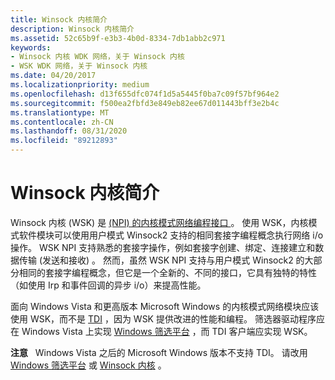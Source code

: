 ```yaml
---
title: Winsock 内核简介
description: Winsock 内核简介
ms.assetid: 52c65b9f-e3b3-4b0d-8334-7db1abb2c971
keywords:
- Winsock 内核 WDK 网络，关于 Winsock 内核
- WSK WDK 网络，关于 Winsock 内核
ms.date: 04/20/2017
ms.localizationpriority: medium
ms.openlocfilehash: d13f655dfc074f1d5a5445f0ba7c09f57bf964e2
ms.sourcegitcommit: f500ea2fbfd3e849eb82ee67d011443bff3e2b4c
ms.translationtype: MT
ms.contentlocale: zh-CN
ms.lasthandoff: 08/31/2020
ms.locfileid: "89212893"
---
```

# <a name="introduction-to-winsock-kernel"></a>Winsock 内核简介


Winsock 内核 (WSK) 是 [ (NPI) 的内核模式网络编程接口 ](network-programming-interface.md)。 使用 WSK，内核模式软件模块可以使用用户模式 Winsock2 支持的相同套接字编程概念执行网络 i/o 操作。 WSK NPI 支持熟悉的套接字操作，例如套接字创建、绑定、连接建立和数据传输 (发送和接收) 。 然而，虽然 WSK NPI 支持与用户模式 Winsock2 的大部分相同的套接字编程概念，但它是一个全新的、不同的接口，它具有独特的特性（如使用 Irp 和事件回调的异步 i/o）来提高性能。

面向 Windows Vista 和更高版本 Microsoft Windows 的内核模式网络模块应该使用 WSK，而不是 [TDI](/previous-versions/windows/hardware/network/ff565094(v=vs.85)) ，因为 WSK 提供改进的性能和编程。 筛选器驱动程序应在 Windows Vista 上实现 [Windows 筛选平台](introduction-to-windows-filtering-platform-callout-drivers.md) ，而 TDI 客户端应实现 WSK。

**注意**   Windows Vista 之后的 Microsoft Windows 版本不支持 TDI。 请改用 [Windows 筛选平台](windows-filtering-platform-callout-drivers2.md) 或 [Winsock 内核](/windows-hardware/drivers/ddi/_netvista/) 。

 

 

